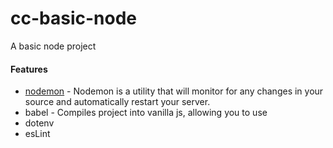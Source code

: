 # cc-basic-node
A basic node project

#### Features
* [nodemon](https://nodemon.io/) - Nodemon is a utility that will monitor for any changes in your source and automatically restart your server.  
* babel - Compiles project into vanilla js, allowing you to use
* dotenv
* esLint